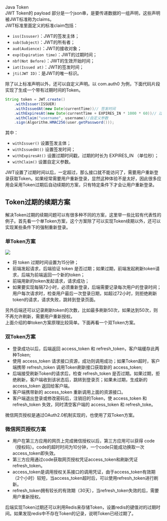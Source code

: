Java Token<br />JWT Token的 payload 部分是一个json串，是要传递数据的一组声明，这些声明被JWT标准称为claims。<br />JWT标准里面定义的标准claim包括：

- `iss(Issuser)`：JWT的签发主体；
- `sub(Subject)`：JWT的所有者；
- `aud(Audience)`：JWT的接收对象；
- `exp(Expiration time)`：JWT的过期时间；
- `nbf(Not Before)`：JWT的生效开始时间；
- `iat(Issued at)`：JWT的签发时间；
- `jti(JWT ID)`：是JWT的唯一标识。

除了以上标准声明以外，还可以自定义声明。以 com.auth0 为例，下面代码片段实现了生成一个带有过期时间的Token。
```java
String token = JWT.create()
    .withIssuer(ISSUER)
    .withIssuedAt(new Date(currentTime))// 签发时间
    .withExpiresAt(new Date(currentTime + EXPIRES_IN * 1000 * 60))// 过期时间戳
    .withClaim("username", username)//自定义参数
    .sign(Algorithm.HMAC256(user.getPassword()));
```
其中：

- `withIssuer()` 设置签发主体；
- `withIssuedAt()` 设置签发时间；
- `withExpiresAt()` 设置过期时间戳，过期的时长为 EXPIRES_IN （单位秒）；
- `withClaim()` 设置自定义参数。

JWT设置了过期时间以后，一定超过，那么接口就不能访问了，需要用户重新登录获取Token。如果经常需要用户重新登录，显然这种体验不是太好，因此很多应用会采用Token过期后自动续期的方案，只有特定条件下才会让用户重新登录。
<a name="AiAmb"></a>
## Token过期的续期方案
解决Token过期的续期问题可以有很多种不同的方案，这里举一些比较有代表性的例子。首先看一个单Token方案，这个方案除了可以实现Token续期以外，还可以实现某些条件下的强制重新登录。
<a name="uxaoi"></a>
### 单Token方案
![](https://cdn.nlark.com/yuque/0/2022/png/396745/1651903072652-3b5ab774-4b13-4681-8f8e-586cd3cc4823.png#averageHue=%23faf6f4&clientId=uc59da83c-b68d-4&from=paste&id=uf665fac3&originHeight=447&originWidth=1080&originalType=url&ratio=1&rotation=0&showTitle=false&status=done&style=none&taskId=u0c85ec91-ec29-4896-b2d5-33bd4439d71&title=)

- 将 token 过期时间设置为15分钟；
- 前端发起请求，后端验证 token 是否过期；如果过期，前端发起刷新token请求，后端为前端返回一个新的token；
- 前端用新的token发起请求，请求成功；
- 如果要实现每隔72小时，必须重新登录，后端需要记录每次用户的登录时间；用户每次请求时，检查用户最后一次登录日期，如超过72小时，则拒绝刷新token的请求，请求失败，跳转到登录页面。

另外后端还可以记录刷新token的次数，比如最多刷新50次，如果达到50次，则不再允许刷新，需要用户重新授权。<br />上面介绍的单token方案原理比较简单。下面再看一个双Token方案。
<a name="hMC9M"></a>
### 双Token方案

- 登录成功以后，后端返回 access_token 和 refresh_token，客户端缓存此两种Token;
- 使用 access_token 请求接口资源，成功则调用成功；如果Token超时，客户端携带 refresh_token 调用Token刷新接口获取新的 access_token;
- 后端接受刷新Token的请求后，检查 refresh_token 是否过期。如果过期，拒绝刷新，客户端收到该状态后，跳转到登录页；如果未过期，生成新的 access_token 返回给客户端。
- 客户端携带新的 access_token 重新调用上面的资源接口。
- 客户端退出登录或修改密码后，注销旧的Token，使 access_token 和 refresh_token 失效，同时清空客户端的 access_token 和 refresh_toke。

微信网页授权是通过OAuth2.0机制实现的，也使用了双Token方案。
<a name="ztyvS"></a>
### 微信网页授权方案

- 用户在第三方应用的网页上完成微信授权以后，第三方应用可以获得 code（授权码）。code的超时时间为10分钟，一个code只能成功换取一次access_token即失效。
- 第三方应用通过code获取网页授权凭证access_token和刷新凭证 refresh_token。
- access_token是调用授权关系接口的调用凭证，由于access_token有效期（2个小时）较短，当access_token超时后，可以使用refresh_token进行刷新。
- refresh_token拥有较长的有效期（30天），当refresh_token失效的后，需要用户重新授权。

后端实现Token过期还可以利用Redis来存储Token，设置redis的键值对的过期时间。如果发现redis中不存在Token的记录，说明Token已经过期了。
